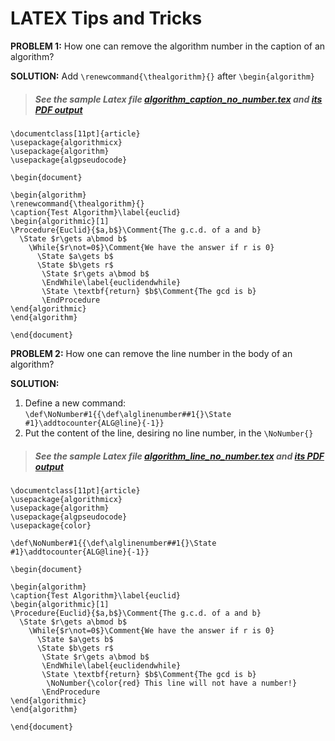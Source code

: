 # LATEX Tips and Tricks
**PROBLEM 1:** How one can remove the algorithm number in the caption of an algorithm?

**SOLUTION:** Add `\renewcommand{\thealgorithm}{}` after `\begin{algorithm}`

> ##### See the sample Latex file [algorithm_caption_no_number.tex](https://github.com/hadizadeh/Latex/blob/master/algorithm_caption_no_number.tex) and [its PDF output](https://github.com/hadizadeh/Latex/blob/master/algorithm_line_no_number.pdf)

``` 
\documentclass[11pt]{article}
\usepackage{algorithmicx}
\usepackage{algorithm}
\usepackage{algpseudocode}

\begin{document}

\begin{algorithm}
\renewcommand{\thealgorithm}{}
\caption{Test Algorithm}\label{euclid}
\begin{algorithmic}[1]
\Procedure{Euclid}{$a,b$}\Comment{The g.c.d. of a and b}
  \State $r\gets a\bmod b$
    \While{$r\not=0$}\Comment{We have the answer if r is 0}
      \State $a\gets b$
      \State $b\gets r$
       \State $r\gets a\bmod b$
       \EndWhile\label{euclidendwhile}
       \State \textbf{return} $b$\Comment{The gcd is b}
       \EndProcedure
\end{algorithmic}
\end{algorithm}

\end{document}
```



**PROBLEM 2:** How one can remove the line number in the body of an algorithm?

**SOLUTION:**
1. Define a new command:
`\def\NoNumber#1{{\def\alglinenumber##1{}\State #1}\addtocounter{ALG@line}{-1}}`
2. Put the content of the line, desiring no line number, in the `\NoNumber{}`

> ##### See the sample Latex file [algorithm_line_no_number.tex](https://github.com/hadizadeh/Latex/blob/master/algorithm_line_no_number.tex) and [its PDF output](https://github.com/hadizadeh/Latex/blob/master/algorithm_line_no_number.pdf)

```
\documentclass[11pt]{article}
\usepackage{algorithmicx}
\usepackage{algorithm}
\usepackage{algpseudocode}
\usepackage{color}

\def\NoNumber#1{{\def\alglinenumber##1{}\State #1}\addtocounter{ALG@line}{-1}}

\begin{document}

\begin{algorithm}
\caption{Test Algorithm}\label{euclid}
\begin{algorithmic}[1]
\Procedure{Euclid}{$a,b$}\Comment{The g.c.d. of a and b}
  \State $r\gets a\bmod b$
    \While{$r\not=0$}\Comment{We have the answer if r is 0}
      \State $a\gets b$
      \State $b\gets r$
       \State $r\gets a\bmod b$
       \EndWhile\label{euclidendwhile}
       \State \textbf{return} $b$\Comment{The gcd is b}
        \NoNumber{\color{red} This line will not have a number!}
       \EndProcedure
\end{algorithmic}
\end{algorithm}

\end{document}
```


